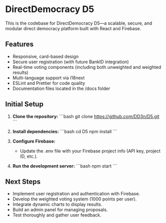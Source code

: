 # DirectDemocracy D5

This is the codebase for DirectDemocracy D5—a scalable, secure, and modular direct democracy platform built with React and Firebase.

## Features

- Responsive, card-based design
- Secure user registration (with future BankID integration)
- Real-time voting components (including both unweighted and weighted results)
- Multi-language support via i18next
- ESLint and Prettier for code quality
- Documentation files located in the /docs folder

## Initial Setup

1. **Clone the repository:**
   \`\`\`bash
   git clone https://github.com/DD3n/D5.git
   \`\`\`

2. **Install dependencies:**
   \`\`\`bash
   cd D5
   npm install
   \`\`\`

3. **Configure Firebase:**
   - Update the .env file with your Firebase project info (API key, project ID, etc.).

4. **Run the development server:**
   \`\`\`bash
   npm start
   \`\`\`

## Next Steps

- Implement user registration and authentication with Firebase.
- Develop the weighted voting system (1000 points per user).
- Integrate dynamic charts to display results.
- Build an admin panel for managing proposals.
- Test thoroughly and gather user feedback.
